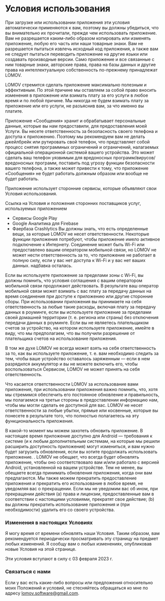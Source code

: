 # Условия использования
При загрузке или использовании приложения эти условия автоматически применяются к вам, поэтому вы должны убедиться, что вы внимательно их прочитали, прежде чем использовать приложение. Вам не разрешается каким-либо образом копировать или изменять приложение, любую его часть или наши товарные знаки. Вам не разрешается пытаться извлечь исходный код приложения, а также вам не следует пытаться переводить приложение на другие языки или создавать производные версии. Само приложение и все связанные с ним товарные знаки, авторские права, права на базы данных и другие права на интеллектуальную собственность по-прежнему принадлежат LOMOV.

LOMOV стремится сделать приложение максимально полезным и эффективным. По этой причине мы оставляем за собой право вносить изменения в приложение или взимать плату за его услуги в любое время и по любой причине. Мы никогда не будем взимать плату за приложение или его услуги, не разъяснив вам, за что именно вы платите.

Приложение «Сообщения» хранит и обрабатывает персональные данные, которые вы нам предоставили, для предоставления моей Услуги. Вы несете ответственность за безопасность своего телефона и доступа к приложению. Поэтому мы рекомендуем вам не делать джейлбрейк или рутировать свой телефон, что представляет собой процесс снятия программных ограничений и ограничений, налагаемых официальной операционной системой вашего устройства. Это может сделать ваш телефон уязвимым для вредоносных программ/вирусов/вредоносных программ, поставить под угрозу функции безопасности вашего телефона, а также может привести к тому, что приложение «Сообщения» не будет работать должным образом или вообще не будет работать.

Приложение использует сторонние сервисы, которые объявляют свои Условия использования.

Ссылка на Условия и положения сторонних поставщиков услуг, используемых приложением

- Сервисы Google Play
- Google Аналитика для Firebase
- Фаербаза Crashlytics
Вы должны знать, что есть определенные вещи, за которые LOMOV не несет ответственности. Некоторые функции приложения потребуют, чтобы приложение имело активное подключение к Интернету. Соединение может быть Wi-Fi или предоставлено вашим оператором мобильной связи, но LOMOV не может нести ответственность за то, что приложение не работает в полную силу, если у вас нет доступа к Wi-Fi и у вас нет ваших данных. надбавка осталась.

Если вы используете приложение за пределами зоны с Wi-Fi, вы должны помнить, что условия соглашения с вашим оператором мобильной связи продолжают действовать. В результате ваш оператор мобильной связи может взимать с вас плату за передачу данных на время соединения при доступе к приложению или другие сторонние сборы. При использовании приложения вы принимаете на себя ответственность за любые такие расходы, включая плату за передачу данных в роуминге, если вы используете приложение за пределами своей домашней территории (т. е. региона или страны) без отключения передачи данных в роуминге. Если вы не являетесь плательщиком счетов за устройство, на котором используете приложение, имейте в виду, что мы предполагаем, что вы получили разрешение от плательщика счетов на использование приложения.

В том же духе LOMOV не всегда может взять на себя ответственность за то, как вы используете приложение, т. е. вам необходимо следить за тем, чтобы ваше устройство оставалось заряженным — если в нем разрядился аккумулятор и вы не можете включить его, чтобы воспользоваться Сервисом, LOMOV не может принять на себя ответственность.

Что касается ответственности LOMOV за использование вами приложения, при использовании приложения важно помнить, что, хотя мы стремимся обеспечить его постоянное обновление и правильность, мы полагаемся на третьи стороны в предоставлении информацию нам, чтобы мы могли сделать ее доступной для вас. LOMOV не несет ответственности за любые убытки, прямые или косвенные, которые вы понесете в результате того, что полностью полагаетесь на эту функциональность приложения.

В какой-то момент мы можем захотеть обновить приложение. В настоящее время приложение доступно для Android — требования к системе (и к любым дополнительным системам, на которые мы решили расширить доступность приложения) могут измениться, и вам нужно будет загрузить обновления, если вы хотите продолжать использовать приложение. . LOMOV не обещает, что всегда будет обновлять приложение, чтобы оно соответствовало вам и/или работало с версией Android, установленной на вашем устройстве. Тем не менее, вы обещаете всегда принимать обновления приложения, когда они вам предлагаются. Мы также можем прекратить предоставление приложения и прекратить его использование в любое время, не уведомляя вас о прекращении. Если мы не уведомим вас об ином, при прекращении действия (а) права и лицензии, предоставленные вам в соответствии с настоящими условиями, прекратят свое действие; (b) вы должны прекратить использование приложения и (при необходимости) удалить его со своего устройства.

### Изменения в настоящих Условиях

Я могу время от времени обновлять наши Условия. Таким образом, вам рекомендуется периодически просматривать эту страницу на предмет любых изменений. Я сообщу вам о любых изменениях, опубликовав новые Условия на этой странице.

Эти условия вступают в силу с 03 февраля 2023 г.

### Связаться с нами

Если у вас есть какие-либо вопросы или предложения относительно моих Положений и условий, не стесняйтесь обращаться ко мне по адресу lomov.software@gmail.com.